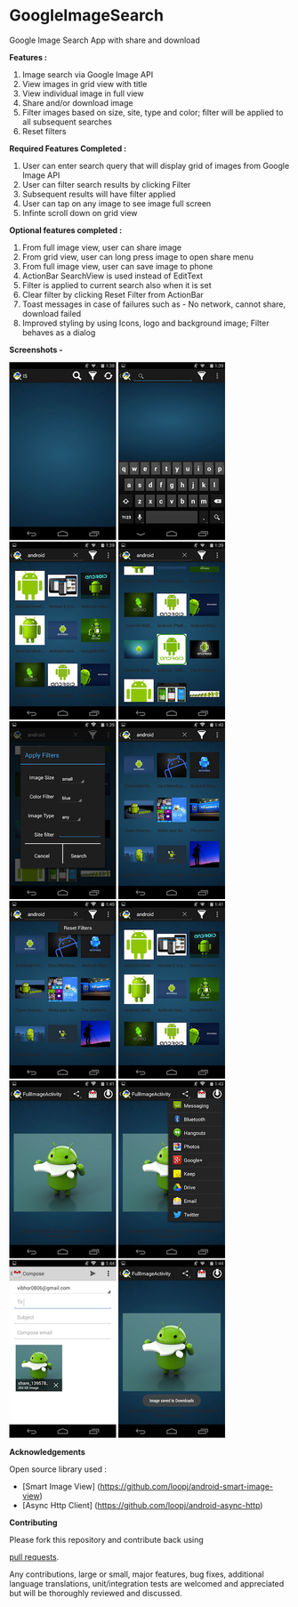 GoogleImageSearch
=================

Google Image Search App with share and download

**Features :**

1. Image search via Google Image API
2. View images in grid view with title
3. View individual image in full view
4. Share and/or download image
5. Filter images based on size, site, type and color; filter will be applied to all subsequent searches
6. Reset filters

**Required Features Completed :**

1. User can enter search query that will display grid of images from Google Image API
2. User can filter search results by clicking Filter
3. Subsequent results will have filter applied
4. User can tap on any image to see image full screen
5. Infinte scroll down on grid view

**Optional features completed :**

1. From full image view, user can share image
2. From grid view, user can long press image to open share menu
3. From full image view, user can save image to phone
4. ActionBar SearchView is used instead of EditText
5. Filter is applied to current search also when it is set
6. Clear filter by clicking Reset Filter from ActionBar
7. Toast messages in case of failures such as - No network, cannot share, download failed
8. Improved styling by using Icons, logo and background image; Filter behaves as a dialog

**Screenshots -**

![Screenshot](https://raw.githubusercontent.com/vibhorB/GoogleImageSearch/master/screenshots/first_screen.png)
![Screenshot](https://raw.githubusercontent.com/vibhorB/GoogleImageSearch/master/screenshots/enter_query.png)
![Screenshot](https://raw.githubusercontent.com/vibhorB/GoogleImageSearch/master/screenshots/search_results.png)
![Screenshot](https://raw.githubusercontent.com/vibhorB/GoogleImageSearch/master/screenshots/scroll_working.png)
![Screenshot](https://raw.githubusercontent.com/vibhorB/GoogleImageSearch/master/screenshots/filters.png)
![Screenshot](https://raw.githubusercontent.com/vibhorB/GoogleImageSearch/master/screenshots/filters_applied.png)
![Screenshot](https://raw.githubusercontent.com/vibhorB/GoogleImageSearch/master/screenshots/reset_filters.png)
![Screenshot](https://raw.githubusercontent.com/vibhorB/GoogleImageSearch/master/screenshots/reset_done.png)
![Screenshot](https://raw.githubusercontent.com/vibhorB/GoogleImageSearch/master/screenshots/full_view.png)
![Screenshot](https://raw.githubusercontent.com/vibhorB/GoogleImageSearch/master/screenshots/share_menu.png)
![Screenshot](https://raw.githubusercontent.com/vibhorB/GoogleImageSearch/master/screenshots/shareAsEmail.png)
![Screenshot](https://raw.githubusercontent.com/vibhorB/GoogleImageSearch/master/screenshots/download.png)

**Acknowledgements**

 

 Open source library used :

 * [Smart Image View] (https://github.com/loopj/android-smart-image-view)
 * [Async Http Client] (https://github.com/loopj/android-async-http)

 

**Contributing**

Please fork this repository and contribute back using

[pull requests](https://github.com/vibhorB/GoogleImageSearch/pulls).

Any contributions, large or small, major features, bug fixes, additional
language translations, unit/integration tests are welcomed and appreciated
but will be thoroughly reviewed and discussed.
